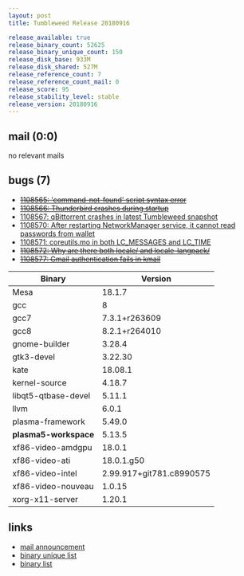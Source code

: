 ```yaml
---
layout: post
title: Tumbleweed Release 20180916

release_available: true
release_binary_count: 52625
release_binary_unique_count: 150
release_disk_base: 933M
release_disk_shared: 527M
release_reference_count: 7
release_reference_count_mail: 0
release_score: 95
release_stability_level: stable
release_version: 20180916
---
```


## mail (0:0)

no relevant mails

## bugs (7)

<!--more-->

- ~~[1108565: 'command-not-found' script syntax error](https://bugzilla.opensuse.org/show_bug.cgi?id=1108565)~~
- ~~[1108566: Thunderbird crashes during startup](https://bugzilla.opensuse.org/show_bug.cgi?id=1108566)~~
- [1108567: qBittorrent crashes in latest Tumbleweed snapshot](https://bugzilla.opensuse.org/show_bug.cgi?id=1108567)
- [1108570: After restarting NetworkManager service, it cannot read passwords from wallet](https://bugzilla.opensuse.org/show_bug.cgi?id=1108570)
- [1108571: coreutils.mo in both LC_MESSAGES and LC_TIME](https://bugzilla.opensuse.org/show_bug.cgi?id=1108571)
- ~~[1108572: Why are there both locale/ and locale-langpack/](https://bugzilla.opensuse.org/show_bug.cgi?id=1108572)~~
- ~~[1108577: Gmail authentication fails in kmail](https://bugzilla.opensuse.org/show_bug.cgi?id=1108577)~~

Binary | Version
--- | ---
Mesa | 18.1.7
gcc | 8
gcc7 | 7.3.1+r263609
gcc8 | 8.2.1+r264010
gnome-builder | 3.28.4
gtk3-devel | 3.22.30
kate | 18.08.1
kernel-source | 4.18.7
libqt5-qtbase-devel | 5.11.1
llvm | 6.0.1
plasma-framework | 5.49.0
**plasma5-workspace** | 5.13.5
xf86-video-amdgpu | 18.0.1
xf86-video-ati | 18.0.1.g50
xf86-video-intel | 2.99.917+git781.c8990575
xf86-video-nouveau | 1.0.15
xorg-x11-server | 1.20.1

## links

- [mail announcement](https://lists.opensuse.org/opensuse-factory/2018-09/msg00070.html)
- [binary unique list](http://download.tumbleweed.boombatower.com/20180916/rpm.unique.list)
- [binary list](http://download.tumbleweed.boombatower.com/20180916/rpm.list)
